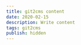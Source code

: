 ```yaml
---
title: git2cms content
date: 2020-02-15
description: Write content
tags: git2cms
publish: hidden
---
```

